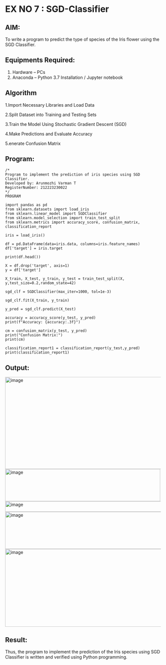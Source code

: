 #   EX NO 7 : SGD-Classifier
## AIM:
To write a program to predict the type of species of the Iris flower using the SGD Classifier.

## Equipments Required:
1. Hardware – PCs
2. Anaconda – Python 3.7 Installation / Jupyter notebook

## Algorithm
1.Import Necessary Libraries and Load Data

2.Split Dataset into Training and Testing Sets

3.Train the Model Using Stochastic Gradient Descent (SGD)

4.Make Predictions and Evaluate Accuracy

5.enerate Confusion Matrix
## Program:
```
/*
Program to implement the prediction of iris species using SGD Classifier.
Developed by: Arunmozhi Varman T
RegisterNumber: 212223230022
*/
PROGRAM

import pandas as pd
from sklearn.datasets import load_iris
from sklearn.linear_model import SGDClassifier
from sklearn.model_selection import train_test_split
from sklearn.metrics import accuracy_score, confusion_matrix, classification_report

iris = load_iris()

df = pd.DataFrame(data=iris.data, columns=iris.feature_names)
df['target'] = iris.target

print(df.head())

X = df.drop('target', axis=1)
y = df['target']

X_train, X_test, y_train, y_test = train_test_split(X, y,test_size=0.2,random_state=42)

sgd_clf = SGDClassifier(max_iter=1000, tol=1e-3)

sgd_clf.fit(X_train, y_train)

y_pred = sgd_clf.predict(X_test)

accuracy = accuracy_score(y_test, y_pred)
print(f"Accuracy: {accuracy:.3f}")

cm = confusion_matrix(y_test, y_pred)
print("Confusion Matrix:")
print(cm)

classification_report1 = classification_report(y_test,y_pred)
print(classification_report1)
```

## Output:
<img width="830" height="297" alt="image" src="https://github.com/user-attachments/assets/be3bff50-6f6d-457e-b50a-5b355d257d15" />

<img width="502" height="104" alt="image" src="https://github.com/user-attachments/assets/4e5d1baf-1fb4-47f8-b00b-34ccf550ed7b" />

<img width="699" height="34" alt="image" src="https://github.com/user-attachments/assets/17357759-6a07-4ceb-bf6b-010abc0680ad" />

<img width="553" height="120" alt="image" src="https://github.com/user-attachments/assets/a99cdcb0-5059-4e4e-a42a-08425fffaae7" />

<img width="640" height="251" alt="image" src="https://github.com/user-attachments/assets/7125d690-df4f-4c09-8be2-b9987fdc04ce" />

## Result:
Thus, the program to implement the prediction of the Iris species using SGD Classifier is written and verified using Python programming.
